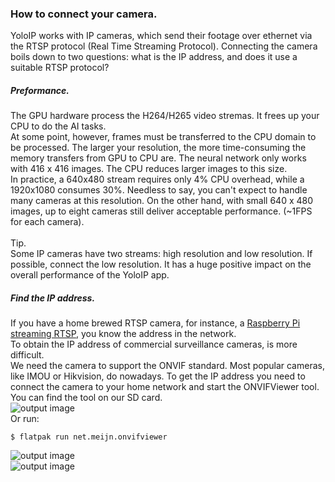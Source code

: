### How to connect your camera.
YoloIP works with IP cameras, which send their footage over ethernet via the RTSP protocol (Real Time Streaming Protocol).
Connecting the camera boils down to two questions: what is the IP address, and does it use a suitable RTSP protocol?
##### Preformance.
The GPU hardware process the H264/H265 video stremas. It frees up your CPU to do the AI tasks.<br>
At some point, however, frames must be transferred to the CPU domain to be processed. The larger your resolution, the more time-consuming the memory transfers from GPU to CPU are. The neural network only works with 416 x 416 images. The CPU reduces larger images to this size.<br>
In practice, a 640x480 stream requires only 4% CPU overhead, while a 1920x1080 consumes 30%. Needless to say, you can't expect to handle many cameras at this resolution.
On the other hand, with small 640 x 480 images, up to eight cameras still deliver acceptable performance. (~1FPS for each camera).<br><br>
Tip.<br>
Some IP cameras have two streams: high resolution and low resolution. If possible, connect the low resolution. It has a huge positive impact on the overall performance of the YoloIP app.
##### Find the IP address.
If you have a home brewed RTSP camera, for instance, a [Raspberry Pi streaming RTSP](https://qengineering.eu/install-gstreamer-1.18-on-raspberry-pi-4.html), you know the address in the network.<br>
To obtain the IP address of commercial surveillance cameras, is more difficult.<br>
We need the camera to support the ONVIF standard. Most popular cameras, like IMOU or Hikvision, do nowadays.
To get the IP address you need to connect the camera to your home network and start the ONVIFViewer tool.<br>
You can find the tool on our SD card.<br>
![output image]( https://qengineering.eu/github/ONVIF_menu.png )<br>
Or run:
```
$ flatpak run net.meijn.onvifviewer
```
![output image]( https://qengineering.eu/github/ONVIF_add.png )<br>
![output image]( https://qengineering.eu/github/ONVIF_view.png )<br>

